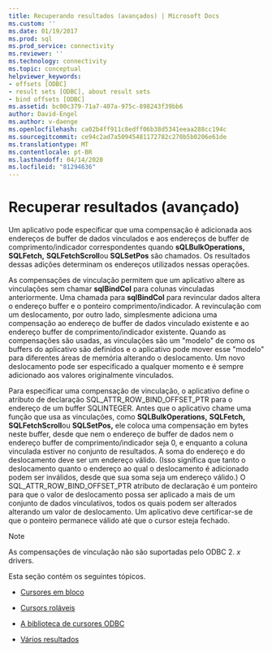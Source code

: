 ```yaml
---
title: Recuperando resultados (avançados) | Microsoft Docs
ms.custom: ''
ms.date: 01/19/2017
ms.prod: sql
ms.prod_service: connectivity
ms.reviewer: ''
ms.technology: connectivity
ms.topic: conceptual
helpviewer_keywords:
- offsets [ODBC]
- result sets [ODBC], about result sets
- bind offsets [ODBC]
ms.assetid: bc00c379-71a7-407a-975c-898243f39bb6
author: David-Engel
ms.author: v-daenge
ms.openlocfilehash: ca02b4ff911c8edff06b38d5341eeaa288cc194c
ms.sourcegitcommit: ce94c2ad7a50945481172782c270b5b0206e61de
ms.translationtype: MT
ms.contentlocale: pt-BR
ms.lasthandoff: 04/14/2020
ms.locfileid: "81294636"
---
```

# <a name="retrieving-results-advanced"></a>Recuperar resultados (avançado)
Um aplicativo pode especificar que uma compensação é adicionada aos endereços de buffer de dados vinculados e aos endereços de buffer de comprimento/indicador correspondentes quando **sQLBulkOperations,** **SQLFetch,** **SQLFetchScroll**ou **SQLSetPos** são chamados. Os resultados dessas adições determinam os endereços utilizados nessas operações.  
  
 As compensações de vinculação permitem que um aplicativo altere as vinculações sem chamar **sqlBindCol** para colunas vinculadas anteriormente. Uma chamada para **sqlBindCol** para revincular dados altera o endereço buffer e o ponteiro comprimento/indicador. A revinculação com um deslocamento, por outro lado, simplesmente adiciona uma compensação ao endereço de buffer de dados vinculado existente e ao endereço buffer de comprimento/indicador existente. Quando as compensações são usadas, as vinculações são um "modelo" de como os buffers do aplicativo são definidos e o aplicativo pode mover esse "modelo" para diferentes áreas de memória alterando o deslocamento. Um novo deslocamento pode ser especificado a qualquer momento e é sempre adicionado aos valores originalmente vinculados.  
  
 Para especificar uma compensação de vinculação, o aplicativo define o atributo de declaração SQL_ATTR_ROW_BIND_OFFSET_PTR para o endereço de um buffer SQLINTEGER. Antes que o aplicativo chame uma função que usa as vinculações, como **SQLBulkOperations,** **SQLFetch,** **SQLFetchScroll**ou **SQLSetPos,** ele coloca uma compensação em bytes neste buffer, desde que nem o endereço de buffer de dados nem o endereço buffer de comprimento/indicador seja 0, e enquanto a coluna vinculada estiver no conjunto de resultados. A soma do endereço e do deslocamento deve ser um endereço válido. (Isso significa que tanto o deslocamento quanto o endereço ao qual o deslocamento é adicionado podem ser inválidos, desde que sua soma seja um endereço válido.) O SQL_ATTR_ROW_BIND_OFFSET_PTR atributo de declaração é um ponteiro para que o valor de deslocamento possa ser aplicado a mais de um conjunto de dados vinculativos, todos os quais podem ser alterados alterando um valor de deslocamento. Um aplicativo deve certificar-se de que o ponteiro permanece válido até que o cursor esteja fechado.  
  
> [!NOTE]  
>  As compensações de vinculação não são suportadas pelo ODBC 2. *x* drivers.  
  
 Esta seção contém os seguintes tópicos.  
  
-   [Cursores em bloco](../../../odbc/reference/develop-app/block-cursors.md)  
  
-   [Cursors roláveis](../../../odbc/reference/develop-app/scrollable-cursors.md)  
  
-   [A biblioteca de cursores ODBC](../../../odbc/reference/develop-app/the-odbc-cursor-library.md)  
  
-   [Vários resultados](../../../odbc/reference/develop-app/multiple-results.md)
